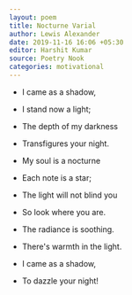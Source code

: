 ```yaml
---
layout: poem
title: Nocturne Varial
author: Lewis Alexander
date: 2019-11-16 16:06 +05:30
editor: Harshit Kumar
source: Poetry Nook
categories: motivational
---
```


- I came as a shadow,
- I stand now a light;
- The depth of my darkness
- Transfigures your night.

- My soul is a nocturne
- Each note is a star;
- The light will not blind you
- So look where you are.

- The radiance is soothing.
- There's warmth in the light.
- I came as a shadow,
- To dazzle your night!
